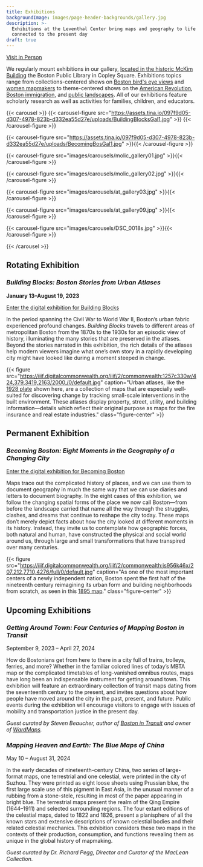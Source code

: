 ```yaml
---
title: Exhibitions
backgroundImage: images/page-header-backgrounds/gallery.jpg
description: >-
  Exhibitions at the Leventhal Center bring maps and geography to life on themes
  connected to the present day
draft: true
---
```


<p class="text-center"> <a class="btn btn-primary btn-primary-outline mb-2" href="./visit"><i class="fas fa-walking me-1"></i> Visit in Person</a>

We regularly mount exhibitions in our gallery, [located in the historic McKim Building](about/hours-directions) the Boston Public Library in Copley Square. Exhibitions topics range from collections-centered shows on [Boston bird's eye views](https://collections.leventhalmap.org/exhibits/16) and [women mapmakers](https://collections.leventhalmap.org/exhibits/6) to theme-centered shows on the [American Revolution](https://collections.leventhalmap.org/exhibits/3), [Boston immigration](https://collections.leventhalmap.org/exhibits/19), and [public landscapes](https://collections.leventhalmap.org/exhibits/19). All of our exhibitions feature scholarly research as well as activities for families, children, and educators.

{{< carousel >}} {{< carousel-figure src="https://assets.tina.io/097f9d05-d307-4978-823b-d332ea55d27e/uploads/BuildingBlocksGal1.jpg" >}} {{< /carousel-figure >}}

{{< carousel-figure src="https://assets.tina.io/097f9d05-d307-4978-823b-d332ea55d27e/uploads/BecomingBosGal1.jpg" >}}{{< /carousel-figure >}}

{{< carousel-figure src="images/carousels/molic_gallery01.jpg" >}}{{< /carousel-figure >}}

{{< carousel-figure src="images/carousels/molic_gallery02.jpg" >}}{{< /carousel-figure >}}

{{< carousel-figure src="images/carousels/at_gallery03.jpg" >}}{{< /carousel-figure >}}

{{< carousel-figure src="images/carousels/at_gallery09.jpg" >}}{{< /carousel-figure >}}

{{< carousel-figure src="images/carousels/DSC_0018s.jpg" >}}{{< /carousel-figure >}}

{{< /carousel >}}

<!-- ## Currently on Exhibit -->

## Rotating Exhibition

### *Building Blocks: Boston Stories from Urban Atlases*

**January 13–August 19, 2023**

<a class="btn btn-outline-primary btn-block" href="https://www.leventhalmap.org/digital-exhibitions/building-blocks/"><i class="fas fa-images me-2"></i>Enter the digital exhibition for Building Blocks</a>

In the period spanning the Civil War to World War II, Boston’s urban fabric experienced profound changes. *Building Blocks* travels to different areas of metropolitan Boston from the 1870s to the 1930s for an episodic view of history, illuminating the many stories that are preserved in the atlases. Beyond the stories narrated in this exhibition, the rich details of the atlases help modern viewers imagine what one’s own story in a rapidly developing city might have looked like during a moment steeped in change.

{{< figure src="https://iiif.digitalcommonwealth.org/iiif/2/commonwealth:1257c330w/424,379,3419,2163/2000,/0/default.jpg" caption="Urban atlases, like the [1928 plate](https://collections.leventhalmap.org/search/commonwealth:1257c3294) shown here, are a collection of maps that are especially well-suited for discovering change by tracking small-scale interventions in the built environment. These atlases display property, street, utility, and building information—details which reflect their original purpose as maps for the fire insurance and real estate industries." class="figure-center" >}}

## Permanent Exhibition

### *Becoming Boston: Eight Moments in the Geography of a Changing City*

<a class="btn btn-outline-primary btn-block" href="https://www.leventhalmap.org/digital-exhibitions/becoming-boston/"><i class="fas fa-images me-2"></i>Enter the digital exhibition for Becoming Boston</a>

Maps trace out the complicated history of places, and we can use them to document geography in much the same way that we can use diaries and letters to document biography. In the eight cases of this exhibition, we follow the changing spatial forms of the place we now call Boston—from before the landscape carried that name all the way through the struggles, clashes, and dreams that continue to reshape the city today. These maps don’t merely depict facts about how the city looked at different moments in its history. Instead, they invite us to contemplate how geographic forces, both natural and human, have constructed the physical and social world around us, through large and small transformations that have transpired over many centuries.

{{< figure src="https://iiif.digitalcommonwealth.org/iiif/2/commonwealth:js956k46x/207,212,7710,4276/full/0/default.jpg" caption="As one of the most important centers of a newly independent nation, Boston spent the first half of the nineteenth century reimagining its urban form and building neighborhoods from scratch, as seen in this [1895 map](https://collections.leventhalmap.org/search/commonwealth:js956k45n)." class="figure-center" >}}

## Upcoming Exhibitions

### *Getting Around Town: Four Centuries of Mapping Boston in Transit*

September 9, 2023 – April 27, 2024

How do Bostonians get from here to there in a city full of trains, trolleys, ferries, and more? Whether in the familiar colored lines of today’s MBTA map or the complicated timetables of long-vanished omnibus routes, maps have long been an indispensable instrument for getting around town. This exhibition will feature an extraordinary collection of transit maps dating from the seventeenth century to the present, and invites questions about how people have moved around the city in the past, present, and future. Public events during the exhibition will encourage visitors to engage with issues of mobility and transportation justice in the present day.

*Guest curated by Steven Beaucher, author of [Boston in Transit](https://bpl.bibliocommons.com/v2/record/S75C8459214) and owner of [WardMaps](https://wardmapsgifts.com/).*

### *Mapping Heaven and Earth: The Blue Maps of China*

May 10 – August 31, 2024

In the early decades of nineteenth-century China, two series of large-format maps, one terrestrial and one celestial, were printed in the city of Suzhou. They were printed as eight loose sheets using Prussian blue, the first large scale use of this pigment in East Asia, in the unusual manner of a rubbing from a stone-stele, resulting in most of the paper appearing in bright blue. The terrestrial maps present the realm of the Qing Empire (1644–1911) and selected surrounding regions. The four extant editions of the celestial maps, dated to 1822 and 1826, present a planisphere of all the known stars and extensive descriptions of known celestial bodies and their related celestial mechanics. This exhibition considers these two maps in the contexts of their production, consumption, and functions revealing them as unique in the global history of mapmaking. 

*Guest curated by Dr. Richard Pegg, Director and Curator of the MacLean Collection.*
